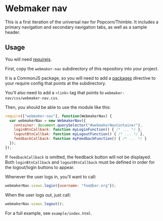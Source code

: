 # Webmaker nav

This is a first iteration of the universal nav for Popcorn/Thimble. It includes a primary navigation and secondary navigation tabs, as well as a sample header.

## Usage

You will need [requirejs][].

First, copy the `webmaker-nav` subdirectory of this repository into your project.

It is a CommonJS package, so you will need to add a [packages][]
directive to your require config that points at the subdirectory.

You'll also need to add a `<link>` tag that points to `webmaker-nav/css/webmaker-nav.css`.

Then, you should be able to use the module like this:

```javascript
require(["webmaker-nav"], function(WebmakerNav) {
  var webmakerNav = new WebmakerNav({
    container: document.querySelector("#webmakerNavContainer"),
    loginBtnCallback: function myLoginFunction() { /* ... */ },
    logoutBtnCallbak: function myLogoutFunction() { /* ... */ },
    feedbackCallback: function myFeedbackFunction() { /* ... */ }
  });
});
```

If `feedbackCallback` is omitted, the feedback button will not be displayed.
Both `loginBtnCallback` and `logoutBtnCallback` must be defined in order for the logout/login buttons to appear.

Whenever the user logs in, you'll want to call:

```javascript
webmakerNav.views.login({username: "foo@bar.org"});
```

When the user logs out, just call:

```javascript
webmakerNav.views.logout();
```

For a full example, see `example/index.html`.

  [requirejs]: http://requirejs.org/
  [packages]: http://requirejs.org/docs/api.html#packages
